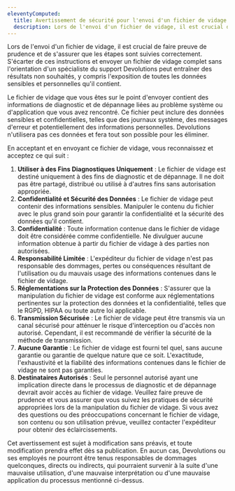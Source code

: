 ```yaml
---
eleventyComputed:
  title: Avertissement de sécurité pour l'envoi d'un fichier de vidage
  description: Lors de l'envoi d'un fichier de vidage, il est crucial de faire preuve de prudence et de s'assurer que les étapes sont suivies correctement. S'écarter de ces instructions et envoyer un fichier de vidage complet sans l'orientation d'un spécialiste du support Devolutions peut entraîner des résultats non souhaités, y compris l'exposition de toutes les données sensibles et personnelles qu'il contient.
---
```

Lors de l'envoi d'un fichier de vidage, il est crucial de faire preuve de prudence et de s'assurer que les étapes sont suivies correctement. S'écarter de ces instructions et envoyer un fichier de vidage complet sans l'orientation d'un spécialiste du support Devolutions peut entraîner des résultats non souhaités, y compris l'exposition de toutes les données sensibles et personnelles qu'il contient.

Le fichier de vidage que vous êtes sur le point d'envoyer contient des informations de diagnostic et de dépannage liées au problème système ou d'application que vous avez rencontré. Ce fichier peut inclure des données sensibles et confidentielles, telles que des journaux système, des messages d'erreur et potentiellement des informations personnelles. Devolutions n'utilisera pas ces données et fera tout son possible pour les éliminer.

En acceptant et en envoyant ce fichier de vidage, vous reconnaissez et acceptez ce qui suit :

1. **Utiliser à des Fins Diagnostiques Uniquement** : Le fichier de vidage est destiné uniquement à des fins de diagnostic et de dépannage. Il ne doit pas être partagé, distribué ou utilisé à d'autres fins sans autorisation appropriée.
1. **Confidentialité et Sécurité des Données** : Le fichier de vidage peut contenir des informations sensibles. Manipuler le contenu du fichier avec le plus grand soin pour garantir la confidentialité et la sécurité des données qu'il contient.
1. **Confidentialité** : Toute information contenue dans le fichier de vidage doit être considérée comme confidentielle. Ne divulguer aucune information obtenue à partir du fichier de vidage à des parties non autorisées.
1. **Responsabilité Limitée** : L'expéditeur du fichier de vidage n'est pas responsable des dommages, pertes ou conséquences résultant de l'utilisation ou du mauvais usage des informations contenues dans le fichier de vidage.
1. **Réglementations sur la Protection des Données** : S'assurer que la manipulation du fichier de vidage est conforme aux réglementations pertinentes sur la protection des données et la confidentialité, telles que le RGPD, HIPAA ou toute autre loi applicable.
1. **Transmission Sécurisée** : Le fichier de vidage peut être transmis via un canal sécurisé pour atténuer le risque d'interception ou d'accès non autorisé. Cependant, il est recommandé de vérifier la sécurité de la méthode de transmission.
1. **Aucune Garantie** : Le fichier de vidage est fourni tel quel, sans aucune garantie ou garantie de quelque nature que ce soit. L'exactitude, l'exhaustivité et la fiabilité des informations contenues dans le fichier de vidage ne sont pas garanties.
1. **Destinataires Autorisés** : Seul le personnel autorisé ayant une implication directe dans le processus de diagnostic et de dépannage devrait avoir accès au fichier de vidage.
Veuillez faire preuve de prudence et vous assurer que vous suivez les pratiques de sécurité appropriées lors de la manipulation du fichier de vidage. Si vous avez des questions ou des préoccupations concernant le fichier de vidage, son contenu ou son utilisation prévue, veuillez contacter l'expéditeur pour obtenir des éclaircissements.

Cet avertissement est sujet à modification sans préavis, et toute modification prendra effet dès sa publication. En aucun cas, Devolutions ou ses employés ne pourront être tenus responsables de dommages quelconques, directs ou indirects, qui pourraient survenir à la suite d'une mauvaise utilisation, d'une mauvaise interprétation ou d'une mauvaise application du processus mentionné ci-dessus.
